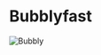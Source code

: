 # Bubblyfast
![Bubbly](https://user-images.githubusercontent.com/59801428/88616763-500daf00-d095-11ea-8b45-f6dfd003326f.jpg)